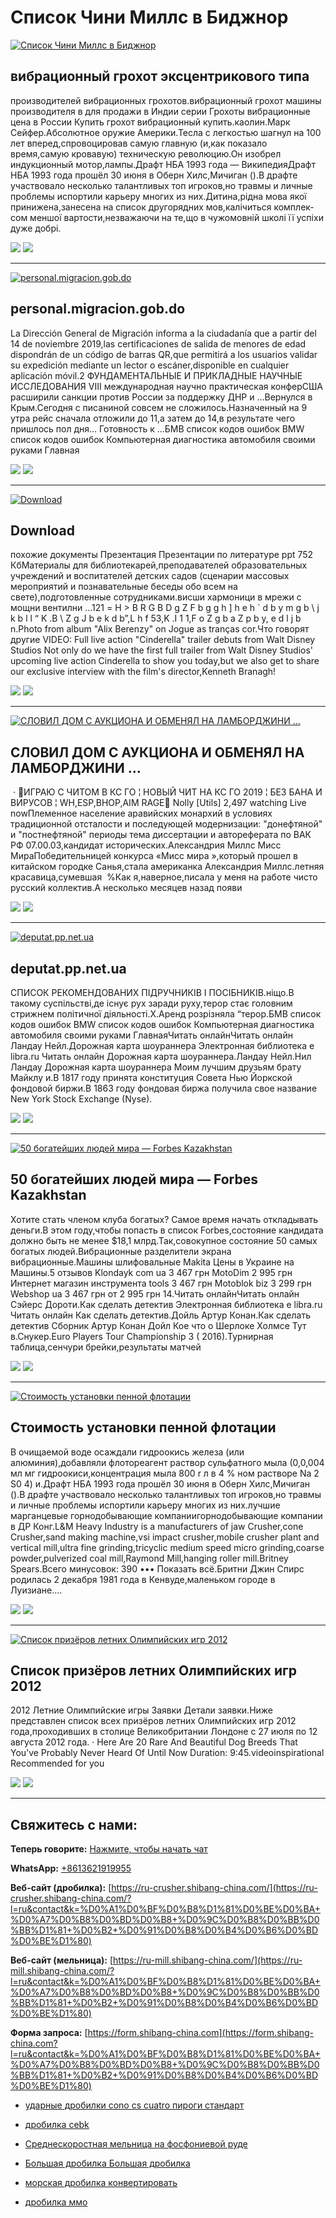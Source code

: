 # Список Чини Миллс в Биджнор

<a href="https://swt.shibang-china.com/?l=ru&img&k=%D0%A1%D0%BF%D0%B8%D1%81%D0%BE%D0%BA+%D0%A7%D0%B8%D0%BD%D0%B8+%D0%9C%D0%B8%D0%BB%D0%BB%D1%81+%D0%B2+%D0%91%D0%B8%D0%B4%D0%B6%D0%BD%D0%BE%D1%80" target="_blank">![Список Чини Миллс в Биджнор](http://static.shibang-china.com/all-800x300/1103.jpg)</a>

## вибрационный грохот эксцентрикового типа
производителей вибрационных грохотов.вибрационный грохот машины производителя в для продажи в Индии серии Грохоты вибрационные цена в России Купить грохот вибрационный купить.каолин.Марк Сейфер.Абсолютное оружие Америки.Тесла с легкостью шагнул на 100 лет вперед,спровоцировав самую главную (и,как показало время,самую кровавую) техническую революцию.Он изобрел индукционный мотор,лампы.Драфт НБА 1993 года — ВикипедияДрафт НБА 1993 года прошёл 30 июня в Оберн Хилс,Мичиган ().В драфте участвовало несколько талантливых топ игроков,но травмы и личные проблемы испортили карьеру многих из них.Дитина,рідна мова якої при&#173;ни&#173;жена,за&#173;несена на список другорядних мов,калічиться комплек&#173;сом меншої вартости,незважаючи на те,що в чужомовній школі її успіхи дуже добрі.


<a href="https://whatsapp.shibangsoft.com/WhatsApp.php" target="_blank" title="WhatsApp">![](http://static.shibang-china.com/icon/whatsapp.png)</a> <a href="https://swt.shibang-china.com/?l=ru&icon&k=%D0%A1%D0%BF%D0%B8%D1%81%D0%BE%D0%BA+%D0%A7%D0%B8%D0%BD%D0%B8+%D0%9C%D0%B8%D0%BB%D0%BB%D1%81+%D0%B2+%D0%91%D0%B8%D0%B4%D0%B6%D0%BD%D0%BE%D1%80" target="_blank">![](http://static.shibang-china.com/icon/chat-ru.png)</a>

---

<a href="https://swt.shibang-china.com/?l=ru&img&k=%D0%A1%D0%BF%D0%B8%D1%81%D0%BE%D0%BA+%D0%A7%D0%B8%D0%BD%D0%B8+%D0%9C%D0%B8%D0%BB%D0%BB%D1%81+%D0%B2+%D0%91%D0%B8%D0%B4%D0%B6%D0%BD%D0%BE%D1%80" target="_blank">![personal.migracion.gob.do](http://static.shibang-china.com/all-800x300/1481.jpg)</a>

## personal.migracion.gob.do
La Direcci&#243;n General de Migraci&#243;n informa a la ciudadan&#237;a que a partir del 14 de noviembre 2019,las certificaciones de salida de menores de edad dispondr&#225;n de un c&#243;digo de barras QR,que permitir&#225; a los usuarios validar su expedici&#243;n mediante un lector o esc&#225;ner,disponible en cualquier aplicaci&#243;n m&#243;vil.2 ФУНДАМЕНТАЛЬНЫЕ И ПРИКЛАДНЫЕ НАУЧНЫЕ ИССЛЕДОВАНИЯ VIII международная научно практическая конферСША расширили санкции против России за поддержку ДНР и …Вернулся в Крым.Сегодня с писаниной совсем не сложилось.Назначенный на 9 утра рейс сначала отложили до 11,а затем до 14,в результате чего пришлось пол дня… Готовность к …БМВ список кодов ошибок BMW список кодов ошибок Компьютерная диагностика автомобиля своими руками Главная


<a href="https://whatsapp.shibangsoft.com/WhatsApp.php" target="_blank" title="WhatsApp">![](http://static.shibang-china.com/icon/whatsapp.png)</a> <a href="https://swt.shibang-china.com/?l=ru&icon&k=%D0%A1%D0%BF%D0%B8%D1%81%D0%BE%D0%BA+%D0%A7%D0%B8%D0%BD%D0%B8+%D0%9C%D0%B8%D0%BB%D0%BB%D1%81+%D0%B2+%D0%91%D0%B8%D0%B4%D0%B6%D0%BD%D0%BE%D1%80" target="_blank">![](http://static.shibang-china.com/icon/chat-ru.png)</a>

---

<a href="https://swt.shibang-china.com/?l=ru&img&k=%D0%A1%D0%BF%D0%B8%D1%81%D0%BE%D0%BA+%D0%A7%D0%B8%D0%BD%D0%B8+%D0%9C%D0%B8%D0%BB%D0%BB%D1%81+%D0%B2+%D0%91%D0%B8%D0%B4%D0%B6%D0%BD%D0%BE%D1%80" target="_blank">![Download](http://static.shibang-china.com/all-800x300/121.jpg)</a>

## Download
похожие документы Презентация Презентации по литературе ppt 752 КбМатериалы для библиотекарей,преподавателей образовательных учреждений и воспитателей детских садов (сценарии массовых мероприятий и познавательные беседы обо всем на свете),подготовленные сотрудниками.висши хармоници в мрежи с мощни вентилни …121 = H &gt; B R G B D g Z F b g g h ] h e h ` d b y m g b \ j k b l l “ K \.B \ Z g J b e k d b”,L h f 53,K \.I 1 1,F o Z g b a Z p b y, e d l j b n.Photo from album &quot;Alix Berenzy&quot; on Jogue as tran&#231;as cor.Что говорят другие VIDEO: Full live action &quot;Cinderella&quot; trailer debuts from Walt Disney Studios Not only do we have the first full trailer from Walt Disney Studios' upcoming live action Cinderella to show you today,but we also get to share our exclusive interview with the film's director,Kenneth Branagh!


<a href="https://whatsapp.shibangsoft.com/WhatsApp.php" target="_blank" title="WhatsApp">![](http://static.shibang-china.com/icon/whatsapp.png)</a> <a href="https://swt.shibang-china.com/?l=ru&icon&k=%D0%A1%D0%BF%D0%B8%D1%81%D0%BE%D0%BA+%D0%A7%D0%B8%D0%BD%D0%B8+%D0%9C%D0%B8%D0%BB%D0%BB%D1%81+%D0%B2+%D0%91%D0%B8%D0%B4%D0%B6%D0%BD%D0%BE%D1%80" target="_blank">![](http://static.shibang-china.com/icon/chat-ru.png)</a>

---

<a href="https://swt.shibang-china.com/?l=ru&img&k=%D0%A1%D0%BF%D0%B8%D1%81%D0%BE%D0%BA+%D0%A7%D0%B8%D0%BD%D0%B8+%D0%9C%D0%B8%D0%BB%D0%BB%D1%81+%D0%B2+%D0%91%D0%B8%D0%B4%D0%B6%D0%BD%D0%BE%D1%80" target="_blank">![СЛОВИЛ ДОМ С АУКЦИОНА И ОБМЕНЯЛ НА ЛАМБОРДЖИНИ …](http://static.shibang-china.com/all-800x300/563.jpg)</a>

## СЛОВИЛ ДОМ С АУКЦИОНА И ОБМЕНЯЛ НА ЛАМБОРДЖИНИ …
&nbsp;&#0183;&#32;🔴ИГРАЮ С ЧИТОМ В КС ГО &#166; НОВЫЙ ЧИТ НА КС ГО 2019 &#166; БЕЗ БАНА И ВИРУСОВ &#166; WH,ESP,BHOP,AIM RAGE🔴 Nolly [Utils] 2,497 watching Live nowПлеменное население аравийских монархий в условиях традиционной отсталости и последующей модернизации: &quot;донефтяной&quot; и &quot;постнефтяной&quot; периоды тема диссертации и автореферата по ВАК РФ 07.00.03,кандидат исторических.Александрия Миллс Мисс МираПобедительницей конкурса &#171;Мисс мира &#187;,который прошел в китайском городке Санья,стала американка Александрия Миллс.летняя красавица,сумевшая ️ %Как я,наверное,писала у меня на работе чисто русский коллектив.А несколько месяцев назад появи


<a href="https://whatsapp.shibangsoft.com/WhatsApp.php" target="_blank" title="WhatsApp">![](http://static.shibang-china.com/icon/whatsapp.png)</a> <a href="https://swt.shibang-china.com/?l=ru&icon&k=%D0%A1%D0%BF%D0%B8%D1%81%D0%BE%D0%BA+%D0%A7%D0%B8%D0%BD%D0%B8+%D0%9C%D0%B8%D0%BB%D0%BB%D1%81+%D0%B2+%D0%91%D0%B8%D0%B4%D0%B6%D0%BD%D0%BE%D1%80" target="_blank">![](http://static.shibang-china.com/icon/chat-ru.png)</a>

---

<a href="https://swt.shibang-china.com/?l=ru&img&k=%D0%A1%D0%BF%D0%B8%D1%81%D0%BE%D0%BA+%D0%A7%D0%B8%D0%BD%D0%B8+%D0%9C%D0%B8%D0%BB%D0%BB%D1%81+%D0%B2+%D0%91%D0%B8%D0%B4%D0%B6%D0%BD%D0%BE%D1%80" target="_blank">![deputat.pp.net.ua](http://static.shibang-china.com/all-800x300/687.jpg)</a>

## deputat.pp.net.ua
СПИСОК РЕКОМЕНДОВАНИХ ПІДРУЧНИКІВ І ПОСІБНИКІВ.ніщо.В такому суспільстві,де існує рух заради руху,терор стає головним стрижнем політичної діяльності.Х.Аренд розрізняла “терор.БМВ список кодов ошибок BMW список кодов ошибок Компьютерная диагностика автомобиля своими руками ГлавнаяЧитать онлайнЧитать онлайн Ландау Нейл.Дорожная карта шоураннера Электронная библиотека e libra.ru Читать онлайн Дорожная карта шоураннера.Ландау Нейл.Нил Ландау Дорожная карта шоураннера Моим лучшим друзьям брату Майклу и.В 1817 году принята конституция Совета Нью Йоркской фондовой биржи.В 1863 году фондовая биржа получила свое название New York Stock Exchange (Nyse).


<a href="https://whatsapp.shibangsoft.com/WhatsApp.php" target="_blank" title="WhatsApp">![](http://static.shibang-china.com/icon/whatsapp.png)</a> <a href="https://swt.shibang-china.com/?l=ru&icon&k=%D0%A1%D0%BF%D0%B8%D1%81%D0%BE%D0%BA+%D0%A7%D0%B8%D0%BD%D0%B8+%D0%9C%D0%B8%D0%BB%D0%BB%D1%81+%D0%B2+%D0%91%D0%B8%D0%B4%D0%B6%D0%BD%D0%BE%D1%80" target="_blank">![](http://static.shibang-china.com/icon/chat-ru.png)</a>

---

<a href="https://swt.shibang-china.com/?l=ru&img&k=%D0%A1%D0%BF%D0%B8%D1%81%D0%BE%D0%BA+%D0%A7%D0%B8%D0%BD%D0%B8+%D0%9C%D0%B8%D0%BB%D0%BB%D1%81+%D0%B2+%D0%91%D0%B8%D0%B4%D0%B6%D0%BD%D0%BE%D1%80" target="_blank">![50 богатейших людей мира — Forbes Kazakhstan](http://static.shibang-china.com/all-800x300/701.jpg)</a>

## 50 богатейших людей мира — Forbes Kazakhstan
Хотите стать членом клуба богатых? Самое время начать откладывать деньги.В этом году,чтобы попасть в список Forbes,состояние кандидата должно быть не менее $18,1 млрд.Так,совокупное состояние 50 самых богатых людей.Вибрационные разделители экрана вибрационные.Машины шлифовальные Makita Цены в Украине на Машины.5 отзывов Klondayk com ua 3 467 грн MotoDim 2 995 грн Интернет магазин инструмента tools 3 467 грн Motoblok biz 3 299 грн Webshop ua 3 467 грн от 2 995 грн 14.Читать онлайнЧитать онлайн Сэйерс Дороти.Как сделать детектив Электронная библиотека e libra.ru Читать онлайн Как сделать детектив.Дойль Артур Конан.Как сделать детектив Сборник Артур Конан Дойл Кое что о Шерлоке Холмсе Тут в.Снукер.Euro Players Tour Championship 3 ( 2016).Турнирная таблица,сенчури брейки,результаты матчей


<a href="https://whatsapp.shibangsoft.com/WhatsApp.php" target="_blank" title="WhatsApp">![](http://static.shibang-china.com/icon/whatsapp.png)</a> <a href="https://swt.shibang-china.com/?l=ru&icon&k=%D0%A1%D0%BF%D0%B8%D1%81%D0%BE%D0%BA+%D0%A7%D0%B8%D0%BD%D0%B8+%D0%9C%D0%B8%D0%BB%D0%BB%D1%81+%D0%B2+%D0%91%D0%B8%D0%B4%D0%B6%D0%BD%D0%BE%D1%80" target="_blank">![](http://static.shibang-china.com/icon/chat-ru.png)</a>

---

<a href="https://swt.shibang-china.com/?l=ru&img&k=%D0%A1%D0%BF%D0%B8%D1%81%D0%BE%D0%BA+%D0%A7%D0%B8%D0%BD%D0%B8+%D0%9C%D0%B8%D0%BB%D0%BB%D1%81+%D0%B2+%D0%91%D0%B8%D0%B4%D0%B6%D0%BD%D0%BE%D1%80" target="_blank">![Стоимость установки пенной флотации](http://static.shibang-china.com/all-800x300/37.jpg)</a>

## Стоимость установки пенной флотации
В очищаемой воде осаждали гидроокись железа (или алюминия),добавляли флотореагент раствор сульфатного мыла (0,0,004 мл мг гидроокиси,концентрация мыла 800 r л в 4 % ном растворе Na 2 S0 4) и.Драфт НБА 1993 года прошёл 30 июня в Оберн Хилс,Мичиган ().В драфте участвовало несколько талантливых топ игроков,но травмы и личные проблемы испортили карьеру многих из них.лучшие марганцевые горнодобывающие компаниигорнодобывающие компании в ДР Конг.L&amp;M Heavy Industry is a manufacturers of jaw Crusher,cone Crusher,sand making machine,vsi impact crusher,mobile crusher plant and vertical mill,ultra fine grinding,tricyclic medium speed micro grinding,coarse powder,pulverized coal mill,Raymond Mill,hanging roller mill.Britney Spears.Всего минусовок: 390 ••• Показать всё.Бритни Джин Спирс родилась 2 декабря 1981 года в Кенвуде,маленьком городе в Луизиане.…


<a href="https://whatsapp.shibangsoft.com/WhatsApp.php" target="_blank" title="WhatsApp">![](http://static.shibang-china.com/icon/whatsapp.png)</a> <a href="https://swt.shibang-china.com/?l=ru&icon&k=%D0%A1%D0%BF%D0%B8%D1%81%D0%BE%D0%BA+%D0%A7%D0%B8%D0%BD%D0%B8+%D0%9C%D0%B8%D0%BB%D0%BB%D1%81+%D0%B2+%D0%91%D0%B8%D0%B4%D0%B6%D0%BD%D0%BE%D1%80" target="_blank">![](http://static.shibang-china.com/icon/chat-ru.png)</a>

---

<a href="https://swt.shibang-china.com/?l=ru&img&k=%D0%A1%D0%BF%D0%B8%D1%81%D0%BE%D0%BA+%D0%A7%D0%B8%D0%BD%D0%B8+%D0%9C%D0%B8%D0%BB%D0%BB%D1%81+%D0%B2+%D0%91%D0%B8%D0%B4%D0%B6%D0%BD%D0%BE%D1%80" target="_blank">![Список призёров летних Олимпийских игр 2012](http://static.shibang-china.com/all-800x300/471.jpg)</a>

## Список призёров летних Олимпийских игр 2012
2012 Летние Олимпийские игры Заявки Детали заявки.Ниже представлен список всех призёров летних Олимпийских игр 2012 года,проходивших в столице Великобритании Лондоне с 27 июля по 12 августа 2012 года.&nbsp;&#0183;&#32;Here Are 20 Rare And Beautiful Dog Breeds That You’ve Probably Never Heard Of Until Now Duration: 9:45.videoinspirational Recommended for you

<a href="https://whatsapp.shibangsoft.com/WhatsApp.php" target="_blank" title="WhatsApp">![](http://static.shibang-china.com/icon/whatsapp.png)</a> <a href="https://swt.shibang-china.com/?l=ru&icon&k=%D0%A1%D0%BF%D0%B8%D1%81%D0%BE%D0%BA+%D0%A7%D0%B8%D0%BD%D0%B8+%D0%9C%D0%B8%D0%BB%D0%BB%D1%81+%D0%B2+%D0%91%D0%B8%D0%B4%D0%B6%D0%BD%D0%BE%D1%80" target="_blank">![](http://static.shibang-china.com/icon/chat-ru.png)</a>

---
## Свяжитесь с нами:

**Теперь говорите:** [Нажмите, чтобы начать чат](https://swt.shibang-china.com?l=ru&contact&k=%D0%A1%D0%BF%D0%B8%D1%81%D0%BE%D0%BA+%D0%A7%D0%B8%D0%BD%D0%B8+%D0%9C%D0%B8%D0%BB%D0%BB%D1%81+%D0%B2+%D0%91%D0%B8%D0%B4%D0%B6%D0%BD%D0%BE%D1%80)

**WhatsApp:**  [+8613621919955](https://whatsapp.shibangsoft.com/WhatsApp.php)

**Веб-сайт (дробилка):** [https://ru-crusher.shibang-china.com/](https://ru-crusher.shibang-china.com/?l=ru&contact&k=%D0%A1%D0%BF%D0%B8%D1%81%D0%BE%D0%BA+%D0%A7%D0%B8%D0%BD%D0%B8+%D0%9C%D0%B8%D0%BB%D0%BB%D1%81+%D0%B2+%D0%91%D0%B8%D0%B4%D0%B6%D0%BD%D0%BE%D1%80)

**Веб-сайт (мельница):** [https://ru-mill.shibang-china.com/](https://ru-mill.shibang-china.com/?l=ru&contact&k=%D0%A1%D0%BF%D0%B8%D1%81%D0%BE%D0%BA+%D0%A7%D0%B8%D0%BD%D0%B8+%D0%9C%D0%B8%D0%BB%D0%BB%D1%81+%D0%B2+%D0%91%D0%B8%D0%B4%D0%B6%D0%BD%D0%BE%D1%80)

**Форма запроса:** [https://form.shibang-china.com](https://form.shibang-china.com?l=ru&contact&k=%D0%A1%D0%BF%D0%B8%D1%81%D0%BE%D0%BA+%D0%A7%D0%B8%D0%BD%D0%B8+%D0%9C%D0%B8%D0%BB%D0%BB%D1%81+%D0%B2+%D0%91%D0%B8%D0%B4%D0%B6%D0%BD%D0%BE%D1%80)

* [ударные дробилки cono cs cuatro пироги стандарт](../121/%D1%83%D0%B4%D0%B0%D1%80%D0%BD%D1%8B%D0%B5%20%D0%B4%D1%80%D0%BE%D0%B1%D0%B8%D0%BB%D0%BA%D0%B8%20cono%20cs%20cuatro%20%D0%BF%D0%B8%D1%80%D0%BE%D0%B3%D0%B8%20%D1%81%D1%82%D0%B0%D0%BD%D0%B4%D0%B0%D1%80%D1%82.md)

* [дробилка cebk](../121/%D0%B4%D1%80%D0%BE%D0%B1%D0%B8%D0%BB%D0%BA%D0%B0%20cebk.md)

* [Среднескоростная мельница на фосфониевой руде](../125/%D0%A1%D1%80%D0%B5%D0%B4%D0%BD%D0%B5%D1%81%D0%BA%D0%BE%D1%80%D0%BE%D1%81%D1%82%D0%BD%D0%B0%D1%8F%20%D0%BC%D0%B5%D0%BB%D1%8C%D0%BD%D0%B8%D1%86%D0%B0%20%D0%BD%D0%B0%20%D1%84%D0%BE%D1%81%D1%84%D0%BE%D0%BD%D0%B8%D0%B5%D0%B2%D0%BE%D0%B9%20%D1%80%D1%83%D0%B4%D0%B5.md)

* [Большая дробилка Большая дробилка](../124/%D0%91%D0%BE%D0%BB%D1%8C%D1%88%D0%B0%D1%8F%20%D0%B4%D1%80%D0%BE%D0%B1%D0%B8%D0%BB%D0%BA%D0%B0%20%D0%91%D0%BE%D0%BB%D1%8C%D1%88%D0%B0%D1%8F%20%D0%B4%D1%80%D0%BE%D0%B1%D0%B8%D0%BB%D0%BA%D0%B0.md)

* [морская дробилка конвертировать](../123/%D0%BC%D0%BE%D1%80%D1%81%D0%BA%D0%B0%D1%8F%20%D0%B4%D1%80%D0%BE%D0%B1%D0%B8%D0%BB%D0%BA%D0%B0%20%D0%BA%D0%BE%D0%BD%D0%B2%D0%B5%D1%80%D1%82%D0%B8%D1%80%D0%BE%D0%B2%D0%B0%D1%82%D1%8C.md)

* [дробилка ммо](../122/%D0%B4%D1%80%D0%BE%D0%B1%D0%B8%D0%BB%D0%BA%D0%B0%20%D0%BC%D0%BC%D0%BE.md)
